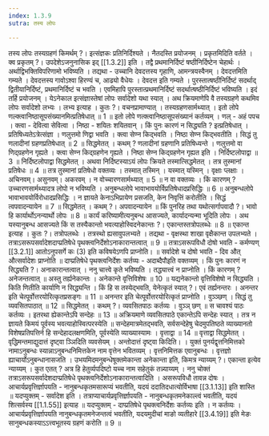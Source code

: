 ```yaml
---
index: 1.3.9
sutra: तस्य लोपः

---
```

तस्य लोपः तस्यग्रहणं किमर्थम् ?। इत्संज्ञकः प्रतिनिर्दिश्यते । नैतदस्ति प्रयोजनम् । प्रकृतमिदिति वर्तते । क्व प्रकृतम् ?। उपदेशेऽजनुनासिक इद् [[1.3.2]] इति । तद्वै प्रथमानिर्दिष्टं षष्ठीनिर्दिष्टेन चेहार्थः । अर्थाद्विभक्तिविपरिणामो भविष्यति । तद्यथा - उच्चानि देवदत्तस्य गृहाणि, आमन्त्रयस्वैनम् । देवदत्तमिति गम्यते । देवदत्तस्य गावोऽश्वा हिरण्यं च, आढ्यो वैधेयः । देवदत्त इति गम्यते । पुरस्तात्षष्ठीनिर्दिष्टं सदर्थाद् द्वितीयानिर्दिष्टं, प्रथमानिर्दिष्टं च भवति । एवमिहापि पुरस्तात्प्रथमानिर्दिष्टं सदर्थात्षष्ठीनिर्दिष्टं भविष्यति । इदं तर्हि प्रयोजनम् । येऽनेकाल इत्संज्ञास्तेषां लोपः सर्वादेशो यथा स्यात् । अथ क्रियमाणेपि वै तस्यग्रहणे कथमिव लोपः सर्वादेशो लभ्यः । लभ्य इत्याह । कुतः ?। वचनप्रामाण्यात् । तस्यग्रहणसार्मथ्यात् ।  इतो लोपे णल्क्त्वानिष्ठासूपसंख्यानमित्प्रतिषेधात् ॥ 1 ॥ इतो लोपे णत्क्त्वानिष्ठासूपसंख्यानं कर्तव्यम् । णल् - अहं पपच । क्त्वा - देवित्वा सेवित्वा । निष्ठा - शयितः शयितवान् । किं पुनः कारणं न सिद्ध्यति ? इत्प्रतिषेधात् । प्रतिषिध्यतेऽत्रेत्संज्ञा । णलुत्तमो णिद्वा भवति । क्त्वा सेण्न किद्भवति । निष्ठा सेण्न किद्भवतीति ।  सिद्धं तु णलादीनां ग्रहणप्रतिषेधात् ॥ 2 ॥ सिद्धमेतत् । कथम् ? णलादीनां ग्रहणानि प्रतिषिध्यन्ते । णलुत्तमो वा णिद्ग्रहणेन गृह्यते । क्त्वा सेण्न किद्ग्रहणेन गृह्यते । निष्ठा सेण्न किद्ग्रहणेन गृह्यत इति ।  निर्दिष्टलोपाद्वा ॥ 3 ॥ निर्दिष्टलोपाद्वा सिद्धमेतत् । अथवा निर्दिष्टस्याऽयं लोपः क्रियते तस्मात्सिद्धमेतत् । तत्र तुस्मानां प्रतिषेधः ॥ 4 ॥ तत्र तुस्मानां प्रतिषेधो वक्तव्यः । तस्मात् तस्मिन् । यस्मात् यस्मिन् । वृक्षाः प्लक्षाः । अचिनवम्। असुनवम्। अकरवम् । न वोच्चारणसार्मथ्यात् ॥ 5 ॥ न वा वक्तव्यः । किं कारणम् ? उच्चारणसार्मथ्यादत्र लोपो न भविष्यति । अनुबन्धलोपे भावाभावयोर्विप्रतिषेधादप्रसिद्धिः ॥ 6 ॥ अनुबन्धलोपे भावाभावयोर्विरोधादप्रसिद्धिः । न ज्ञायते केनाऽभिप्रायेण प्रसजति, केन निवृत्तिं करोतीति ।   सिद्धं त्वपवादन्यायेन ॥ 7 ॥ सिद्धमेतत् । कथम् ?। अपवादन्यायेन ॥ किं पुनरिह तथा यथोत्सर्गापवादौ ?।  भावो हि कार्यार्थोऽनन्यार्थो लोपः ॥ 8 ॥ कार्यं करिष्यामीत्यनुबन्ध आसज्यते, कार्यादन्यन्मा भूदिति लोपः । अथ यस्यानुबन्ध आसज्यते किं स तस्यैकान्तो भवत्याहोस्विदनेकान्तः ?। एकान्तस्तत्रोपलब्धेः ॥ 8 ॥ एकान्त इत्याह । कुतः ?। तत्रोपलब्धेः । तत्रस्थो ह्यसावुपलभ्यते । तद्यथा - वृक्षस्था शाखा वृक्षैकान्त उपलभ्यते । तत्राऽसरूपसर्वादेशदाप्प्रतिषेधे पृथक्त्वनिर्देशोऽनाकारान्तत्वात् ॥ 9 ॥ तत्राऽसरूपविधौ दोषो भवति - कर्मण्यण् [[3.2.1]] आतोऽनुपसर्गे कः (3) इति कविषयेऽणपि प्राप्नोति। ॥ सर्वादेशे च दोषो भवति - दिव औत् औत्सर्वादेशः प्राप्नोति ॥ दाप्प्रतिषेधे पृथक्त्वनिर्देशः कर्तव्यः - अदाब्दैपौइति वक्तव्यम् । किं पुनः कारणं न सिद्ध्यति ?। अनाकारान्तत्वात् । ननु चात्त्वे कृते भविष्यति । तद्ध्यात्त्वं न प्राप्नोति । किं कारणम् ? अनेजन्तत्वात् ॥ अस्तु तर्ह्यनेकान्तः । अनेकान्ते वृत्तिविशेषः ॥ 10 ॥ यद्यनेकान्तो वृत्तिविशेषो न सिद्ध्यति । किति णितीति कार्याणि न सिद्ध्यन्ति । किं हि स तस्येद्भवति, येनेत्कृतं स्यात् ?। एवं तर्ह्यनन्तरः । अनन्तर इति चेत्पूर्वोत्तरयोरित्कृतप्रसङ्गः ॥ 11 ॥ अनन्तर इति चेत्पूर्वोत्तरयोरित्कृतं प्राप्नोति । वुञ्ञ्छण् । सिद्धं तु व्यवसितपाठात् ॥ 12 ॥ सिद्धमेतत् । कथम् ?। व्यवसितपाठः कर्तव्यः । वुञ्ञ् छण् ॥ स चावश्यं पाठः कर्तव्यः । इतरथा ह्येकान्तेऽपि सन्देहः ॥ 13 ॥ अक्रियमाणे व्यवसितपाठे एकान्तेऽपि सन्देहः स्यात् । तत्र न ज्ञायते किमयं पूर्वस्य भवत्याहोस्वित्परस्येति ॥ सन्देहमात्रमेतद्भवति, सर्वसन्देहेषु चेदमुपतिष्ठते व्याख्यानतो विशेषप्रतिपत्तिर्न हि सन्देहादलक्षणमिति, पूर्वस्येति व्याख्यास्यामः । वृत्ताद्वा ॥ 14 ॥ वृत्ताद्वा सिद्धमेतत् । वृद्धिमन्तमाद्युदात्तं दृष्ट्वा ञ्ञिदिति व्यवसेयम् । अन्तोदात्तं दृष्ट्वा किदिति। । युक्तं पुनर्यद्वृत्तनिमित्तको नामाऽनुबन्धः स्यान्नाऽनुबन्धनिमित्तकेन नाम वृत्तेन भवितव्यम् । वृत्तनिमित्तक एवानुबन्धः । वृत्तज्ञो ह्याचार्योऽनुबन्धानासजति । उभयमिदमनुबन्धेषूक्तमेकान्ता अनेकान्ता इति, किमत्र न्याय्यम् ?। एकान्ता इत्येव न्याय्यम् । कुत एतत् ? अत्र हि हेतुर्व्यपदिष्टो यच्च नाम सहेतुकं तन्न्याय्यम् । ननु चोक्तं तत्राऽसरूपसर्वादेशदाप्प्रतिषेधे पृथक्त्वनिर्देशोऽनाकारान्तत्वादिति । असरूपविधौ तावन्न दोषः । आचार्यप्रवृत्तिर्ज्ञापयति - नानुबन्धकृतमसारूप्यं भवतीति, यदयं ददातिदधात्योर्विभाषा [[3.1.13]] इति शास्ति ॥ यदप्युक्तम् - सर्वादेश इति । तत्राप्याचार्यप्रवृत्तिर्ज्ञापयति - नानुबन्धकृतमनेकाल्त्वं भवतीति, यदयं शित्सर्वस्य [[1.1.55]] इत्याह ॥ यदप्युक्तम् - दाप्प्रतिषेधे पृथक्त्वनिर्देशः कर्तव्यः इति । न कर्तव्यः । आचार्यप्रवृत्तिर्ज्ञापयति नानुबन्धकृतमनेजन्तत्वं भवतीति, यदयमुदीचां माङो व्यतीहारे [[3.4.19]] इति मेङः सानुबन्धकस्याऽऽत्त्वभूतस्य ग्रहणं करोति ॥ 9 ॥